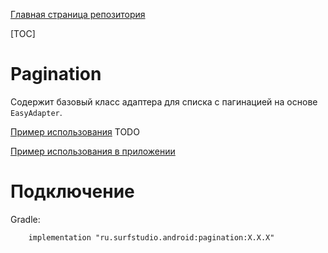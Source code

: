 [Главная страница репозитория](../../docs/main.md)

[TOC]

# Pagination
Содержит базовый класс адаптера для списка с пагинацией на основе
`EasyAdapter`.

[Пример использования](../sample) TODO

[Пример использования в приложении](../../deprecated/network/sample)

# Подключение
Gradle:
```
    implementation "ru.surfstudio.android:pagination:X.X.X"
```
